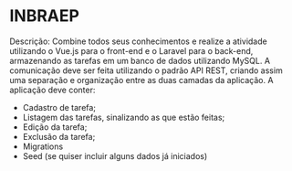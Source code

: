 # INBRAEP
Descrição:
Combine todos seus conhecimentos e realize a atividade utilizando o Vue.js 
para o front-end e o Laravel para o back-end, armazenando as tarefas em um 
banco de dados utilizando MySQL. A comunicação deve ser feita utilizando o 
padrão API REST, criando assim uma separação e organização entre as duas 
camadas da aplicação.
A aplicação deve conter:
- Cadastro de tarefa;
- Listagem das tarefas, sinalizando as que estão feitas;
- Edição da tarefa;
- Exclusão da tarefa;
- Migrations
- Seed (se quiser incluir alguns dados já iniciados)
